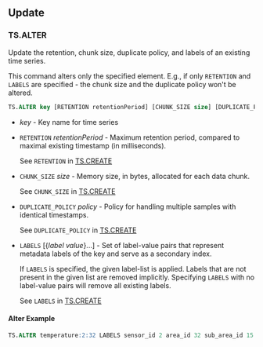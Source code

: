 ## Update

### TS.ALTER

Update the retention, chunk size, duplicate policy, and labels of an existing time series.

This command alters only the specified element. E.g., if only `RETENTION` and `LABELS` are specified - the chunk size and the duplicate policy won't be altered.

```sql
TS.ALTER key [RETENTION retentionPeriod] [CHUNK_SIZE size] [DUPLICATE_POLICY policy] [LABELS [{label value}...]]
```

- _key_ - Key name for time series

- `RETENTION` _retentionPeriod_ - Maximum retention period, compared to maximal existing timestamp (in milliseconds).

  See `RETENTION` in [TS.CREATE](https://redis.io/commands/ts.create/)

- `CHUNK_SIZE` _size_ - Memory size, in bytes, allocated for each data chunk.

  See `CHUNK_SIZE` in [TS.CREATE](https://redis.io/commands/ts.create/)

- `DUPLICATE_POLICY` _policy_ - Policy for handling multiple samples with identical timestamps.

  See `DUPLICATE_POLICY` in [TS.CREATE](https://redis.io/commands/ts.create/)

- `LABELS` [{_label_ _value_}...] - Set of label-value pairs that represent metadata labels of the key and serve as a secondary index.

  If `LABELS` is specified, the given label-list is applied. Labels that are not present in the given list are removed implicitly. Specifying `LABELS` with no label-value pairs will remove all existing labels.
  
  See `LABELS` in [TS.CREATE](https://redis.io/commands/ts.create/)

#### Alter Example

```sql
TS.ALTER temperature:2:32 LABELS sensor_id 2 area_id 32 sub_area_id 15
```

